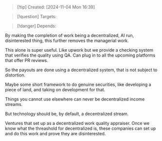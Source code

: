 
>[!tip] Created: [2024-11-04 Mon 16:39]

>[!question] Targets: 

>[!danger] Depends: 

By making the completion of work being a decentralized, AI run, disinterested thing, this further removes the managerial work.

This alone is super useful.  Like upwork but we provide a checking system that verifies the quality using QA.  Can plug in to all the upcoming platforms that offer PR reviews.

So the payouts are done using a decentralized system, that is not subject to distortion.

Maybe some short framework to do genuine securities, like developing a piece of land, and taking on development for that.

Things you cannot use elsewhere can never be decentralized income streams.

But technology should be, by default, a decentralized stream.

Ventures that set up as a decentralized work quality appraiser.  Once we know what the threashold for decentralized is, these companies can set up and do this work and prove they are disinterested.